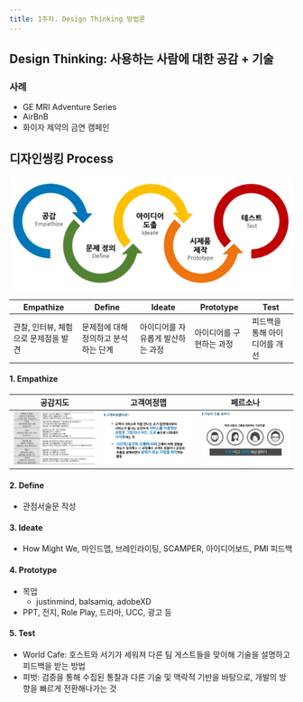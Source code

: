 ```yaml
---
title: 1주차. Design Thinking 방법론
---
```


## Design Thinking: 사용하는 사람에 대한 공감 + 기술 

### 사례
- GE MRI Adventure Series
- AirBnB
- 화이자 제약의 금연 캠페인

## 디자인씽킹 Process
![process diagram](designthinking_process_diagram.PNG)

|Empathize|Define|Ideate|Prototype|Test|
|---|---|---|---|---|
|관찰, 인터뷰, 체험으로 문제점을 발견|문제점에 대해 정의하고 분석하는 단계|아이디어를 자유롭게 발산하는 과정|아이디어를 구현하는 과정|피드백을 통해 아이디어를 개선 |

#### 1. Empathize
|공감지도|고객여정맵|페르소나|
|---|---|---|
|![empathize_map](https://github.com/cjsonghae/SSAFY_5-/blob/master/_posts/empathize_map.PNG)|![customer_journey](https://github.com/cjsonghae/SSAFY_5-/blob/master/_posts/customer_journey.PNG)|![persona](https://github.com/cjsonghae/SSAFY_5-/blob/master/_posts/persona.PNG)|

#### 2. Define
- 관점서술문 작성

#### 3. Ideate
- How Might We, 마인드맵, 브레인라이팅, SCAMPER, 아이디어보드, PMI 피드백

#### 4. Prototype
- 목업
  - justinmind, balsamiq, adobeXD
- PPT, 전지, Role Play, 드라마, UCC, 광고 등

#### 5. Test
- World Cafe: 호스트와 서기가 세워져 다른 팀 게스트들을 맞이해 기술을 설명하고 피드백을 받는 방법
- 피벗: 검증을 통해 수집된 통찰과 다른 기술 및 맥락적 기반을 바탕으로, 개발의 방향을 빠르게 전환해나가는 것
